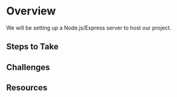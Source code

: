 # Overview
We will be setting up a Node.js/Express server to host our project.

## Steps to Take

## Challenges

## Resources